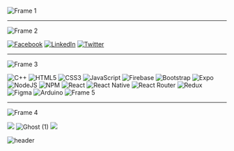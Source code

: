 ![Frame 1](https://user-images.githubusercontent.com/69016682/194749902-0c80f3db-ca4a-4cab-a30a-1ae1badb4d67.png)



<hr/>

![Frame 2](https://user-images.githubusercontent.com/69016682/194749932-1908ced1-c9f5-4002-8c89-7332f5cb2c6b.png)



[![Facebook](https://img.shields.io/badge/Facebook-%231877F2.svg?logo=Facebook&logoColor=white)](https://facebook.com/profile.php?id=100068909057734) [![LinkedIn](https://img.shields.io/badge/LinkedIn-%230077B5.svg?logo=linkedin&logoColor=white)](https://linkedin.com/in/chukwu-smart) [![Twitter](https://img.shields.io/badge/Twitter-%231DA1F2.svg?logo=Twitter&logoColor=white)](https://twitter.com/Chukwu_smartX) 

<hr/>

![Frame 3](https://user-images.githubusercontent.com/69016682/194749942-84323c5e-4852-4b33-933e-1899a797d6dc.png)


  
![C++](https://img.shields.io/badge/c++-%2300599C.svg?style=for-the-badge&logo=c%2B%2B&logoColor=white) ![HTML5](https://img.shields.io/badge/html5-%23E34F26.svg?style=for-the-badge&logo=html5&logoColor=white) ![CSS3](https://img.shields.io/badge/css3-%231572B6.svg?style=for-the-badge&logo=css3&logoColor=white) ![JavaScript](https://img.shields.io/badge/javascript-%23323330.svg?style=for-the-badge&logo=javascript&logoColor=%23F7DF1E) ![Firebase](https://img.shields.io/badge/firebase-%23039BE5.svg?style=for-the-badge&logo=firebase) ![Bootstrap](https://img.shields.io/badge/bootstrap-%23563D7C.svg?style=for-the-badge&logo=bootstrap&logoColor=white) ![Expo](https://img.shields.io/badge/expo-1C1E24?style=for-the-badge&logo=expo&logoColor=#D04A37) ![NodeJS](https://img.shields.io/badge/node.js-6DA55F?style=for-the-badge&logo=node.js&logoColor=white) ![NPM](https://img.shields.io/badge/NPM-%23000000.svg?style=for-the-badge&logo=npm&logoColor=white) ![React](https://img.shields.io/badge/react-%2320232a.svg?style=for-the-badge&logo=react&logoColor=%2361DAFB) ![React Native](https://img.shields.io/badge/react_native-%2320232a.svg?style=for-the-badge&logo=react&logoColor=%2361DAFB) ![React Router](https://img.shields.io/badge/React_Router-CA4245?style=for-the-badge&logo=react-router&logoColor=white) ![Redux](https://img.shields.io/badge/redux-%23593d88.svg?style=for-the-badge&logo=redux&logoColor=white) 	![Figma](https://img.shields.io/badge/figma-%23F24E1E.svg?style=for-the-badge&logo=figma&logoColor=white) ![Arduino](https://img.shields.io/badge/-Arduino-00979D?style=for-the-badge&logo=Arduino&logoColor=white) ![Frame 5](https://user-images.githubusercontent.com/69016682/194751119-3014be96-74bc-4156-8620-366b67884583.png)


  
 <hr/>
 
![Frame 4](https://user-images.githubusercontent.com/69016682/194749956-b199a691-6f59-491f-94bd-8b24a5a4b7d1.png)



![](https://github-readme-stats.vercel.app/api?username=Smartech-git&theme=synthwave&hide_border=true&include_all_commits=false&count_private=false&line_height=20&card_width=400px&show_icons=true)
![Ghost (1)](https://user-images.githubusercontent.com/69016682/194752975-3aca82ca-591d-46c9-b2cd-f4ce0f79fb5d.png)
![](https://github-readme-stats.vercel.app/api/top-langs/?username=Smartech-git&theme=synthwave&hide_border=true&include_all_commits=false&count_private=false&layout=compact)

![header](https://capsule-render.vercel.app/api?type=waving&&color=0:6704E5,100:E50E42&height=130&section=footer&fontColor=FFFFFF&fontSize=30&reversal=true&fontAlignY=70)



